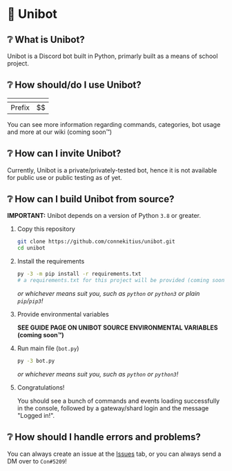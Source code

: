 # 🌌 Unibot
## ❔ What is Unibot?
Unibot is a Discord bot built in Python, primarly built as a means of school project.

## ❔ How should/do I use Unibot?

| <!-- -->    | <!-- -->    |
|-------------|-------------|
| Prefix         | $$         |

You can see more information regarding commands, categories, bot usage and more at our wiki (coming soon™)

## ❔ How can I invite Unibot?
Currently, Unibot is a private/privately-tested bot, hence it is not available for public use or public testing as of yet.

## ❔ How can I build Unibot from source?
__IMPORTANT:__ Unibot depends on a version of Python `3.8` or greater.
1. Copy this repository

   ```bash
   git clone https://github.com/connekitius/unibot.git
   cd unibot
   ```

2. Install the requirements

   ```bash
   py -3 -m pip install -r requirements.txt
   # a requirements.txt for this project will be provided (coming soon™)
   ```
   *or whichever means suit you, such as `python` or `python3` or plain `pip`/`pip3`!*

3. Provide environmental variables

   __SEE GUIDE PAGE ON UNIBOT SOURCE ENVIRONMENTAL VARIABLES (coming soon™)__

4. Run main file (`bot.py`)

   ```bash
   py -3 bot.py
   ```
   *or whichever means suit you, such as `python` or `python3`!*

5. Congratulations!

   You should see a bunch of commands and events loading successfully in the console, followed by a gateway/shard login and the message "Logged in!".

## ❔ How should I handle errors and problems?

   You can always create an issue at the [Issues](https://github.com/connekitius/unibot/issues) tab, or you can always send a DM over to `Con#5209`!
